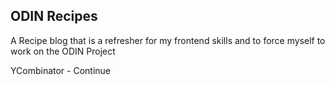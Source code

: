 ## ODIN Recipes

A Recipe blog that is a refresher for my frontend skills and to force myself to work on the ODIN Project


YCombinator - Continue
